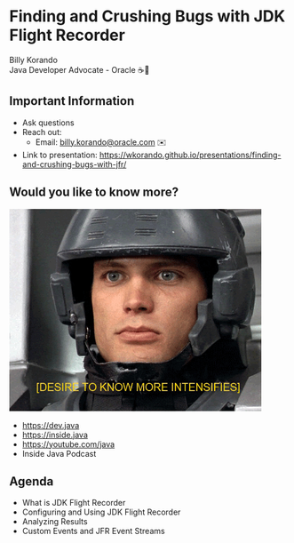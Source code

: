 # Finding and Crushing Bugs with JDK Flight Recorder

Billy Korando 
<br/>
Java Developer Advocate - Oracle ☕️🥑
>>

## Important Information

* Ask questions
* Reach out: 
    * Email: billy.korando@oracle.com ✉️
* Link to presentation: https://wkorando.github.io/presentations/finding-and-crushing-bugs-with-jfr/ 
>>

## Would you like to know more?

![](images/know-more.gif)

* https://dev.java
* https://inside.java
* https://youtube.com/java 
* Inside Java Podcast
>>

## Agenda
* What is JDK Flight Recorder
* Configuring and Using JDK Flight Recorder
* Analyzing Results
* Custom Events and JFR Event Streams